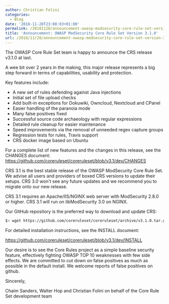 ```yaml
---
author: Christian Folini
categories:
  - Blog
date: '2018-11-28T23:08:03+01:00'
permalink: /20181128/announcement-owasp-modsecurity-core-rule-set-version-3-1-0/
title: 'Announcement: OWASP ModSecurity Core Rule Set Version 3.1.0'
url: /2018/11/28/announcement-owasp-modsecurity-core-rule-set-version-3-1-0/
---
```



The OWASP Core Rule Set team is happy to announce the CRS release v3.1.0 at last.

A wee bit over 2 years in the making, this major release represents a big step forward in terms of capabilities, usability and protection.

Key features include:

* A new set of rules defending against Java injections  
* Initial set of file upload checks  
* Add built-in exceptions for Dokuwiki, Owncloud, Nextcloud and CPanel  
* Easier handling of the paranoia mode  
* Many false positives fixed  
* Successful source code archaeology with regular expressions  
* Detailed rule cleanup for easier maintenance  
* Speed improvements via the removal of unneeded regex capture groups  
* Regression tests for rules, Travis support  
* CRS docker image based on Ubuntu

For a complete list of new features and the changes in this release, see the CHANGES document:  
<https://github.com/coreruleset/coreruleset/blob/v3.1/dev/CHANGES>

CRS 3.1 is the best stable release of the OWASP ModSecurity Core Rule Set. We advise all users and providers of boxed CRS versions to update their setups. CRS 3.0 won't see any future updates and we recommend you to migrate onto our new release.

CRS 3.1 requires an Apache/IIS/NGINX web server with ModSecurity 2.8.0 or higher. CRS 3.1 will run on libModSecurity 3.0 on NGINX.

Our GitHub repository is the preferred way to download and update CRS:

```bash
$> wget https://github.com/coreruleset/coreruleset/archive/v3.1.0.tar.gz
```

For detailed installation instructions, see the INSTALL document:

<https://github.com/coreruleset/coreruleset/blob/v3.1/dev/INSTALL>

Our desire is to see the Core Rules project as a simple baseline security feature, effectively fighting OWASP TOP 10 weaknesses with few side effects. We are committed to cut down on false positives as much as possible in the default install. We welcome reports of false positives on github.

Sincerely,

Chaim Sanders, Walter Hop and Christian Folini on behalf of the Core Rule Set development team
